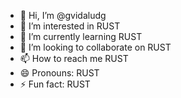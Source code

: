 - 👋 Hi, I’m @gvidaludg
- 👀 I’m interested in RUST
- 🌱 I’m currently learning RUST
- 💞️ I’m looking to collaborate on RUST
- 📫 How to reach me RUST
- 😄 Pronouns: RUST
- ⚡ Fun fact: RUST

<!---
gvidaludg/gvidaludg is a ✨ special ✨ repository because its `README.md` (this file) appears on your GitHub profile.
You can click the Preview link to take a look at your changes.
--->
